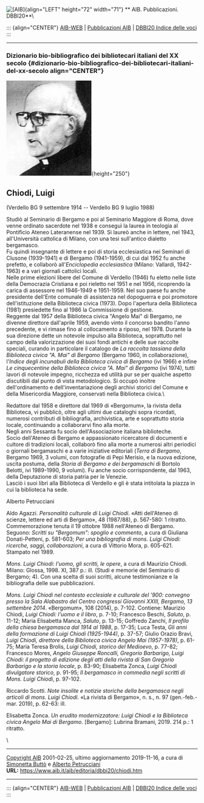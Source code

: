 ![\[AIB\]](/aib/wi/aibv72.gif){align="LEFT" height="72" width="71"}
** AIB. Pubblicazioni. DBBI20**\

::: {align="CENTER"}
[AIB-WEB](/) \| [Pubblicazioni AIB](/pubblicazioni/) \| [DBBI20 Indice
delle voci](dbbi20.htm)
:::

------------------------------------------------------------------------

### Dizionario bio-bibliografico dei bibliotecari italiani del XX secolo {#dizionario-bio-bibliografico-dei-bibliotecari-italiani-del-xx-secolo align="CENTER"}

![\[Ritratto\]](chiodi.jpg){height="250"}

## Chiodi, Luigi

(Verdello BG 9 settembre 1914 -- Verdello BG 9 luglio 1988)

Studiò al Seminario di Bergamo e poi al Seminario Maggiore di Roma, dove
venne ordinato sacerdote nel 1938 e conseguì la laurea in teologia al
Pontificio Ateneo Lateranense nel 1939. Si laureò anche in lettere, nel
1943, all\'Università cattolica di Milano, con una tesi sull\'antico
dialetto bergamasco.\
Fu quindi insegnante di lettere e poi di storia ecclesiastica nei
Seminari di Clusone (1939-1941) e di Bergamo (1941-1959), di cui dal
1952 fu anche prefetto, e collaborò all\'*Enciclopedia ecclesiastica*
(Milano: Vallardi, 1942-1963) e a vari giornali cattolici locali.\
Nelle prime elezioni libere del Comune di Verdello (1946) fu eletto
nelle liste della Democrazia Cristiana e poi rieletto nel 1951 e nel
1956, ricoprendo la carica di assessore nel 1946-1949 e 1951-1959. Nel
suo paese fu anche presidente dell\'Ente comunale di assistenza nel
dopoguerra e poi promotore dell\'istituzione della Biblioteca civica
(1973). Dopo l\'apertura della Biblioteca (1981) presiedette fino al
1986 la Commissione di gestione.\
Reggente dal 1957 della Biblioteca civica \"Angelo Mai\" di Bergamo, ne
divenne direttore dall\'aprile 1959, avendo vinto il concorso bandito
l\'anno precedente, e vi rimase fino al collocamento a riposo, nel 1978.
Durante la sua direzione dette un notevole impulso alla Biblioteca,
soprattutto nel campo della valorizzazione dei suoi fondi antichi e
delle sue raccolte speciali, curando in particolare il catalogo de *La
raccolta tassiana della Biblioteca civica \"A. Mai\" di Bergamo*
(Bergamo 1960, in collaborazione), l\'*Indice degli incunabuli della
Biblioteca civica di Bergamo* (ivi 1966) e infine *Le cinquecentine
della Biblioteca civica \"A. Mai\" di Bergamo* (ivi 1974), tutti lavori
di notevole impegno, ricchezza ed utilità pur se per qualche aspetto
discutibili dal punto di vista metodologico. Si occupò inoltre
dell\'ordinamento e dell\'inventariazione degli archivi storici del
Comune e della Misericordia Maggiore, conservati nella Biblioteca
civica.\

Redattore dal 1958 e direttore dal 1969 di «Bergomum», la rivista della
Biblioteca, vi pubblicò, oltre agli ultimi due cataloghi sopra
ricordati, numerosi contributi di bibliografia, archivistica, arte e
soprattutto storia locale, continuando a collaborarvi fino alla morte.\
Negli anni Sessanta fu socio dell\'Associazione italiana biblioteche.\
Socio dell\'Ateneo di Bergamo e appassionato ricercatore di documenti e
cultore di tradizioni locali, collaborò fino alla morte a numerosi altri
periodici o giornali bergamaschi e a varie iniziative editoriali (*Terra
di Bergamo*, Bergamo 1969, 3 volumi, con fotografie di Pepi Merisio, e
la nuova edizione, uscita postuma, della *Storia di Bergamo e dei
bergamaschi* di Bortolo Belotti, ivi 1989-1990, 9 volumi). Fu anche
socio corrispondente, dal 1963, della Deputazione di storia patria per
le Venezie.\
Lasciò i suoi libri alla Biblioteca di Verdello e gli è stata intitolata
la piazza in cui la biblioteca ha sede.

Alberto Petrucciani

Aldo Agazzi. *Personalità culturale di Luigi Chiodi*. «Atti dell\'Ateneo
di scienze, lettere ed arti di Bergamo», 48 (1987/88), p. 567-580: 1
ritratto. Commemorazione tenuta il 19 ottobre 1988 nell\'Ateneo di
Bergamo. Seguono: *Scritti su \"Bergomum\": spoglio e commento*, a cura
di Giuliana Donati-Petteni, p. 581-603; *Per una bibliografia di mons.
Luigi Chiodi: ricerche, saggi, collaborazioni*, a cura di Vittorio Mora,
p. 605-621. Stampato nel 1989.

*Mons. Luigi Chiodi: l\'uomo, gli scritti, le opere*, a cura di Maurizio
Chiodi. Milano: Glossa, 1998. XI, 387 p.: ill. (Studi e memorie del
Seminario di Bergamo; 4). Con una scelta di suoi scritti, alcune
testimonianze e la bibliografia delle sue pubblicazioni.

*Mons. Luigi Chiodi nel contesto ecclesiale e culturale del \'900:
convegno presso la Sala Alabastro del Centro congressi Giovanni XXIII,
Bergamo, 13 settembre 2014*. «Bergomum», 108 (2014), p. 7-102. Contiene:
Maurizio Chiodi, *Luigi Chiodi: l\'uomo e il libro*, p. 7-10; Francesco
Beschi, *Saluto*, p. 11-12; Maria Elisabetta Manca, *Saluto*, p. 13-15;
Goffredo Zanchi, *Il profilo della chiesa bergamasca dal 1914 al 1988*,
p. 17-35; Luca Testa, *Gli anni della formazione di Luigi Chiodi
(1925-1944)*, p. 37-57; Giulio Orazio Bravi, *Luigi Chiodi, direttore
della Biblioteca civica Angelo Mai (1957-1978)*, p. 61-75; Maria Teresa
Brolis, *Luigi Chiodi, storico del Medioevo*, p. 77-82; Francesco Mores,
*Angelo Giuseppe Roncalli, Gregorio Barbarigo, Luigi Chiodi: il progetto
di edizione degli atti della rivista di San Gregorio Barbarigo e la
storia locale*, p. 83-90; Elisabetta Zonca, *Luigi Chiodi divulgatore
storico*, p. 91-95; *Il bergamasco in commedia negli scritti di Mons.
Luigi Chiodi*, p. 97-102.

Riccardo Scotti. *Note insolite e notizie storiche della bergamasca
negli articoli di mons. Luigi Chiodi*. «La rivista di Bergamo», n. s.,
n. 97 (gen.-feb.-mar. 2019), p. 62-63: ill.

Elisabetta Zonca. *Un erudito modernizzatore: Luigi Chiodi e la
Biblioteca civica Angelo Mai di Bergamo*. \[Bergamo\]: Lubrina Bramani,
2019. 214 p.: 1 ritratto.

\

------------------------------------------------------------------------

[Copyright AIB](/su-questo-sito/dichiarazione-di-copyright-aib-web/)
2001-02-25, ultimo aggiornamento 2019-11-16, a cura di [Simonetta
Buttò](/aib/redazione3.htm) e [Alberto
Petrucciani](/su-questo-sito/redazione-aib-web/)\
**URL:** https://www.aib.it/aib/editoria/dbbi20/chiodi.htm

------------------------------------------------------------------------

::: {align="CENTER"}
[AIB-WEB](/) \| [Pubblicazioni AIB](/pubblicazioni/) \| [DBBI20 Indice
delle voci](dbbi20.htm)
:::
